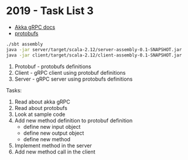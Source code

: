 # 2019 - Task List 3 


 - [Akka gRPC docs](https://developer.lightbend.com/docs/akka-grpc/)
 - [protobufs](https://developers.google.com/protocol-buffers/)

```bash
./sbt assembly
java -jar server/target/scala-2.12/server-assembly-0.1-SNAPSHOT.jar
java -jar client/target/scala-2.12/client-assembly-0.1-SNAPSHOT.jar
```


1. Protobuf - protobufs definitions
2. Client - gRPC client using protobuf definitions
3. Server - gRPC server using protobufs definitions


Tasks:
1. Read about akka gRPC
2. Read about protobufs
3. Look at sample code
4. Add new method definition to protobuf definition
     - define new input object
     - define new output object
     - define new method
5. Implement method in the server
6. Add new method call in the client